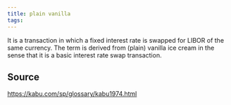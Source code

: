 ```yaml
---
title: plain vanilla
tags: 
---
```


It is a transaction in which a fixed interest rate is swapped for LIBOR of the same currency. The term is derived from (plain) vanilla ice cream in the sense that it is a basic interest rate swap transaction.

## Source
https://kabu.com/sp/glossary/kabu1974.html